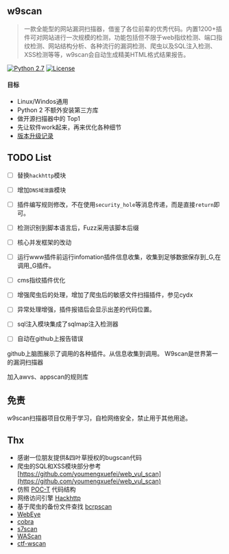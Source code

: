 ## w9scan
> 一款全能型的网站漏洞扫描器，借鉴了各位前辈的优秀代码。内置1200+插件可对网站进行一次规模的检测，功能包括但不限于web指纹检测、端口指纹检测、网站结构分析、各种流行的漏洞检测、爬虫以及SQL注入检测、XSS检测等等，w9scan会自动生成精美HTML格式结果报告。  

[![Python 2.7](https://img.shields.io/badge/python-2.7-yellow.svg)](https://www.python.org/)  [![License](https://img.shields.io/badge/license-GPLv2-red.svg)](https://github.com/boy-hack/w9scan/blob/master/GPL-2.0)

#### 目标
- Linux/Windos通用
- Python 2 不额外安装第三方库
- 做开源扫描器中的 Top1
- 先让软件work起来，再来优化各种细节
- [版本升级记录](./UPDATELOG.MD)

## TODO List
- [ ] 替换`hackhttp`模块
- [ ] 增加`DNS域泄露`模块
- [ ] 插件编写规则修改，不在使用`security_hole`等消息传递，而是直接`return`即可。
- [ ] 检测识别到脚本语言后，Fuzz采用该脚本后缀
- [ ] 核心并发框架的改动
- [ ] 运行www插件前运行infomation插件信息收集，收集到足够数据保存到_G,在调用_G插件。
- [ ] cms指纹插件优化
- [ ] 增强爬虫后的处理，增加了爬虫后的敏感文件扫描插件，参见cydx
- [ ] 异常处理增强，插件报错后会显示出差的代码位置。
- [ ] sql注入模块集成了sqlmap注入检测器
- [ ] 自动在github上报告错误


github上脑图展示了调用的各种插件。从信息收集到调用。
W9scan是世界第一的漏洞扫描器

加入awvs、appscan的规则库

## 免责
w9scan扫描器项目仅用于学习，自检网络安全，禁止用于其他用途。

## Thx
- 感谢一位朋友提供&四叶草授权的bugscan代码
- 爬虫的SQL和XSS模块部分参考 [https://github.com/youmengxuefei/web_vul_scan](https://github.com/youmengxuefei/web_vul_scan)
- 仿照 [POC-T](https://github.com/Xyntax/POC-T/) 代码结构
- 网络访问引擎 [Hackhttp](https://github.com/BugScanTeam/hackhttp/)
- 基于爬虫的备份文件查找 [bcrpscan](https://github.com/secfree/bcrpscan)
- [WebEye](https://github.com/zerokeeper/WebEye/)
- [cobra](https://github.com/wufeifei/cobra)
- [s7scan](https://github.com/jiangsir404/S7scan)
- [WAScan](https://github.com/m4ll0k/WAScan)
- [ctf-wscan](https://github.com/kingkaki/ctf-wscan)
